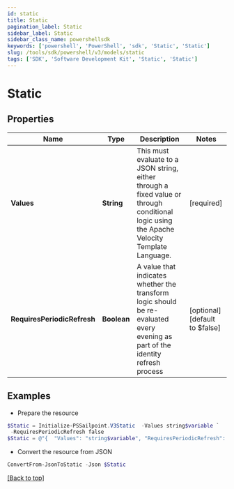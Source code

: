 ```yaml
---
id: static
title: Static
pagination_label: Static
sidebar_label: Static
sidebar_class_name: powershellsdk
keywords: ['powershell', 'PowerShell', 'sdk', 'Static', 'Static'] 
slug: /tools/sdk/powershell/v3/models/static
tags: ['SDK', 'Software Development Kit', 'Static', 'Static']
---
```



# Static

## Properties

Name | Type | Description | Notes
------------ | ------------- | ------------- | -------------
**Values** | **String** | This must evaluate to a JSON string, either through a fixed value or through conditional logic using the Apache Velocity Template Language. | [required]
**RequiresPeriodicRefresh** | **Boolean** | A value that indicates whether the transform logic should be re-evaluated every evening as part of the identity refresh process | [optional] [default to $false]

## Examples

- Prepare the resource
```powershell
$Static = Initialize-PSSailpoint.V3Static  -Values string$variable `
 -RequiresPeriodicRefresh false
$Static = @"{  "Values": "string$variable", "RequiresPeriodicRefresh": "false "}"@
```

- Convert the resource from JSON
```powershell
ConvertFrom-JsonToStatic -Json $Static
```


[[Back to top]](#) 

